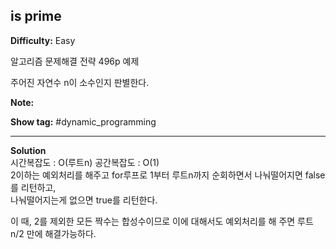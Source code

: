 ## is prime

**Difficulty:** Easy

알고리즘 문제해결 전략 496p 예제

주어진 자연수 n이 소수인지 판별한다.

**Note:**

**Show tag:** \#dynamic\_programming

----------------------------------------------

**Solution** <br/>
시간복잡도 : O(루트n) 공간복잡도 : O(1) <br/>
2이하는 예외처리를 해주고 for루프로 1부터 루트n까지 순회하면서 나눠떨어지면 false를 리턴하고, <br/>
나눠떨어지는게 없으면 true를 리턴한다.

이 때, 2를 제외한 모든 짝수는 합성수이므로 이에 대해서도 예외처리를 해 주면 루트n/2 만에 해결가능하다.
